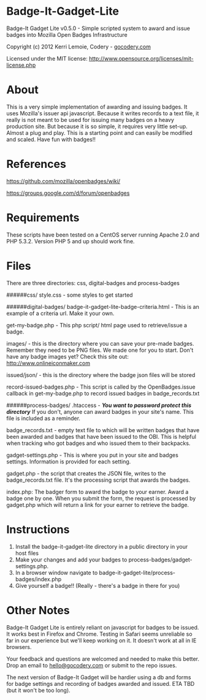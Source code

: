 Badge-It-Gadget-Lite
====================

Badge-It Gadget Lite v0.5.0 - Simple scripted system to award and issue badges into Mozilla Open Badges Infrastructure

Copyright (c) 2012 Kerri Lemoie, Codery - [gocodery.com](http://gocodery.com/)

Licensed under the MIT license: http://www.opensource.org/licenses/mit-license.php

About
=====
This is a very simple implementation of awarding and issuing badges. It uses Mozilla's issuer api javascript. Because it writes records to a text file, it really is not meant to be used for issuing many badges on a heavy production site. But because it is so simple, it requires very little set-up. Almost a plug and play. This is a starting point and can easily be modified and scaled. Have fun with badges!!


References
==========
https://github.com/mozilla/openbadges/wiki/

https://groups.google.com/d/forum/openbadges


Requirements
============
These scripts have been tested on a CentOS server running Apache 2.0 and PHP 5.3.2. Version PHP 5 and up should work fine.


Files
============
There are three directories: css, digital-badges and process-badges

######css/
style.css - some styles to get started


######digital-badges/
badge-it-gadget-lite-badge-criteria.html - This is an example of a criteria url. Make it your own.

get-my-badge.php - This php script/ html page used to retrieve/issue a badge. 

images/ - this is the directory where you can save your pre-made badges. Remember they need to be PNG files. We made one for you to start. Don't have any badge images yet? Check this site out: http://www.onlineiconmaker.com 

issued/json/ - this is the directory where the badge json files will be stored

record-issued-badges.php - This script is called by the OpenBadges.issue callback in get-my-badge.php to record issued badges in badge_records.txt



######process-badges/
.htaccess - ***You want to password protect this directory*** If you don't, anyone can award badges in your site's name. This file is included as a reminder.

badge_records.txt - empty text file to which will be written badges that have been awarded and badges that have been issued to the OBI. This is helpful when tracking who got badges and who issued them to their backpacks.

gadget-settings.php - This is where you put in your site and badges settings. Information is provided for each setting.

gadget.php - the script that creates the JSON file, writes to the badge_records.txt file. It's the processing script that awards the badges.  

index.php: The badger form to award the badge to your earner. Award a badge one by one. When you submit the form, the request is processed by gadget.php which will return a link for your earner to retrieve the badge.


Instructions
============

1. Install the badge-it-gadget-lite directory in a public directory in your host files
2. Make your changes and add your badges to process-badges/gadget-settings.php.
3. In a browser window navigate to badge-it-gadget-lite/process-badges/index.php
4. Give yourself a badge!! (Really - there's a badge in there for you)


Other Notes
===========

Badge-It Gadget Lite is entirely reliant on javascript for badges to be issued. It works best in Firefox and Chrome. Testing in Safari seems unreliable so far in our experience but we'll keep working on it. It doesn't work at all in IE browsers.

Your feedback and questions are welcomed and needed to make this better. Drop an email to hello@gocodery.com or submit to the repo issues.

The next version of Badge-It Gadget will be hardier using a db and forms for badge settings and recording of badges awarded and issued. ETA TBD (but it won't be too long).
